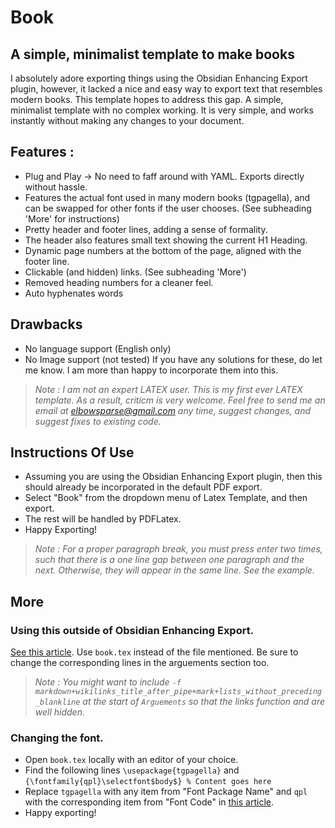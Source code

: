 # Book
##  A simple, minimalist template to make books
I absolutely adore exporting things using the Obsidian Enhancing Export plugin, however, it lacked a nice and easy way to export text that resembles modern books.
This template hopes to address this gap. A simple, minimalist template with no complex working. It is very simple, and works instantly without making any changes to your document.
## Features :
- Plug and Play -> No need to faff around with YAML. Exports directly without hassle. 
- Features the actual font used in many modern books (tgpagella), and can be swapped for other fonts if the user chooses.  (See subheading 'More' for instructions)
- Pretty header and footer lines, adding a sense of formality.
- The header also features small text showing the current H1 Heading. 
- Dynamic page numbers at the bottom of the page, aligned with the footer line.
- Clickable (and hidden) links. (See subheading 'More')
- Removed heading numbers for a cleaner feel.
- Auto hyphenates words
## Drawbacks
- No language support (English only)
- No Image support (not tested)
If you have any solutions for these, do let me know. I am more than happy to incorporate them into this.
> *Note : I am not an expert LATEX user. This is my first ever LATEX template. As a result, criticm is very welcome. Feel free to send me an email at elbowsparse@gmail.com any time, suggest changes, and suggest fixes to existing code.*
## Instructions Of Use
- Assuming you are using the Obsidian Enhancing Export plugin, then this should already be incorporated in the default PDF export.
- Select "Book" from the dropdown menu of Latex Template, and then export.
- The rest will be handled by PDFLatex.
- Happy Exporting!
> *Note : For a proper paragraph break, you must press enter two times, such that there is a one line gap between one paragraph and the next. Otherwise, they will appear in the same line. See the example.*
## More
### Using this outside of Obsidian Enhancing Export.
[See this article](https://betterhumans.pub/obsidian-tutorial-for-academic-writing-87b038060522). Use `book.tex` instead of the file mentioned. Be sure to change the corresponding lines in the arguements section too.
> *Note : You might want to include `-f markdown+wikilinks_title_after_pipe+mark+lists_without_preceding_blankline` at the start of `Arguements` so that the links function and are well hidden.*
### Changing the font.
- Open `book.tex` locally with an editor of your choice.
- Find the following lines
		`\usepackage{tgpagella}`
		and
		`{\fontfamily{qpl}\selectfont$body$} % Content goes here`
- Replace `tgpagella` with any item from "Font Package Name" and `qpl` with the corresponding item from "Font Code" in [this article](https://www.overleaf.com/learn/latex/Font_typefaces).
- Happy exporting!

